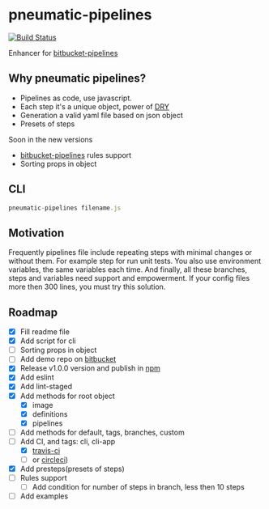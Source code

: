 # pneumatic-pipelines

[![Build Status](https://travis-ci.org/AlekseyLeshko/pneumatic-pipelines.svg?branch=master)](https://travis-ci.org/AlekseyLeshko/pneumatic-pipelines)

Enhancer for [bitbucket-pipelines](https://bitbucket.org/product/features/pipelines)

## Why pneumatic pipelines?
 * Pipelines as code, use javascript.
 * Each step it's a unique object, power of [DRY](https://en.wikipedia.org/wiki/Don%27t_repeat_yourself)
 * Generation a valid yaml file based on json object
 * Presets of steps

Soon in the new versions

 * [bitbucket-pipelines](https://bitbucket.org/product/features/pipelines) rules support
 * Sorting props in object

## CLI
```javascript
pneumatic-pipelines filename.js
```

## Motivation
Frequently pipelines file include repeating steps with minimal changes or without them. For example step for run unit tests.
You also use environment variables, the same variables each time.
And finally, all these branches, steps and variables need support and empowerment.
If your config files more then 300 lines, you must try this solution.

## Roadmap
- [x] Fill readme file
- [x] Add script for cli
- [ ] Sorting props in object
- [ ] Add demo repo on [bitbucket](https://bitbucket.org)
- [x] Release v1.0.0 version and publish in [npm](https://www.npmjs.com)
- [x] Add eslint
- [x] Add lint-staged
- [x] Add methods for root object
  - [x] image
  - [x] definitions
  - [x] pipelines
- [ ] Add methods for default, tags, branches, custom
- [ ] Add CI, and tags: cli, cli-app
  - [x] [travis-ci](https://travis-ci.org)
  - [ ] or [circleci](https://circleci.com))
- [x] Add presteps(presets of steps)
- [ ] Rules support
  - [ ] Add condition for number of steps in branch, less then 10 steps
- [ ] Add examples
